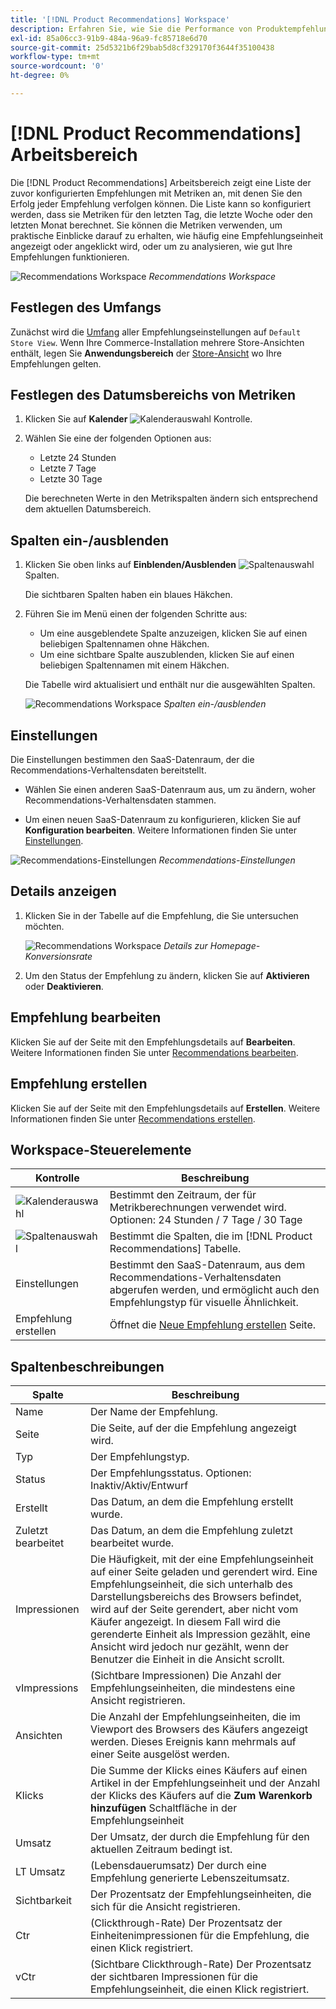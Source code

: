 ```yaml
---
title: '[!DNL Product Recommendations] Workspace'
description: Erfahren Sie, wie Sie die Performance von Produktempfehlungen konfigurieren, verwalten und überwachen.
exl-id: 85a06cc3-91b9-484a-96a9-fc85718e6d70
source-git-commit: 25d5321b6f29bab5d8cf329170f3644f35100438
workflow-type: tm+mt
source-wordcount: '0'
ht-degree: 0%

---
```


# [!DNL Product Recommendations] Arbeitsbereich

Die [!DNL Product Recommendations] Arbeitsbereich zeigt eine Liste der zuvor konfigurierten Empfehlungen mit Metriken an, mit denen Sie den Erfolg jeder Empfehlung verfolgen können. Die Liste kann so konfiguriert werden, dass sie Metriken für den letzten Tag, die letzte Woche oder den letzten Monat berechnet. Sie können die Metriken verwenden, um praktische Einblicke darauf zu erhalten, wie häufig eine Empfehlungseinheit angezeigt oder angeklickt wird, oder um zu analysieren, wie gut Ihre Empfehlungen funktionieren.

![Recommendations Workspace](assets/workspace.png)
_Recommendations Workspace_

## Festlegen des Umfangs

Zunächst wird die [Umfang](https://experienceleague.adobe.com/docs/commerce-admin/start/setup/websites-stores-views.html) aller Empfehlungseinstellungen auf `Default Store View`. Wenn Ihre Commerce-Installation mehrere Store-Ansichten enthält, legen Sie **Anwendungsbereich** der [Store-Ansicht](https://experienceleague.adobe.com/docs/commerce-admin/start/setup/websites-stores-views.html#scope-settings) wo Ihre Empfehlungen gelten.

## Festlegen des Datumsbereichs von Metriken

1. Klicken Sie auf **Kalender** ![Kalenderauswahl](assets/icon-calendar.png) Kontrolle.

1. Wählen Sie eine der folgenden Optionen aus:

   - Letzte 24 Stunden
   - Letzte 7 Tage
   - Letzte 30 Tage

   Die berechneten Werte in den Metrikspalten ändern sich entsprechend dem aktuellen Datumsbereich.

## Spalten ein-/ausblenden

1. Klicken Sie oben links auf **Einblenden/Ausblenden** ![Spaltenauswahl](assets/icon-show-hide-columns.png) Spalten.

   Die sichtbaren Spalten haben ein blaues Häkchen.

1. Führen Sie im Menü einen der folgenden Schritte aus:

   - Um eine ausgeblendete Spalte anzuzeigen, klicken Sie auf einen beliebigen Spaltennamen ohne Häkchen.
   - Um eine sichtbare Spalte auszublenden, klicken Sie auf einen beliebigen Spaltennamen mit einem Häkchen.

   Die Tabelle wird aktualisiert und enthält nur die ausgewählten Spalten.

   ![Recommendations Workspace](assets/workspace-select-columns.png)
   _Spalten ein-/ausblenden_

## Einstellungen

Die Einstellungen bestimmen den SaaS-Datenraum, der die Recommendations-Verhaltensdaten bereitstellt.

- Wählen Sie einen anderen SaaS-Datenraum aus, um zu ändern, woher Recommendations-Verhaltensdaten stammen.

- Um einen neuen SaaS-Datenraum zu konfigurieren, klicken Sie auf **Konfiguration bearbeiten**. Weitere Informationen finden Sie unter [Einstellungen](settings.md).

![Recommendations-Einstellungen](assets/settings.png)
_Recommendations-Einstellungen_

## Details anzeigen

1. Klicken Sie in der Tabelle auf die Empfehlung, die Sie untersuchen möchten.

   ![Recommendations Workspace](assets/recommendation-detail.png)
   _Details zur Homepage-Konversionsrate_

1. Um den Status der Empfehlung zu ändern, klicken Sie auf **Aktivieren** oder **Deaktivieren**.

## Empfehlung bearbeiten

Klicken Sie auf der Seite mit den Empfehlungsdetails auf **Bearbeiten**. Weitere Informationen finden Sie unter [Recommendations bearbeiten](edit.md).

## Empfehlung erstellen

Klicken Sie auf der Seite mit den Empfehlungsdetails auf **Erstellen**. Weitere Informationen finden Sie unter [Recommendations erstellen](create.md).

## Workspace-Steuerelemente

| Kontrolle | Beschreibung |
|---|---|
| ![Kalenderauswahl](assets/icon-calendar.png) | Bestimmt den Zeitraum, der für Metrikberechnungen verwendet wird. Optionen: 24 Stunden / 7 Tage / 30 Tage |
| ![Spaltenauswahl](assets/icon-show-hide-columns.png) | Bestimmt die Spalten, die im [!DNL Product Recommendations] Tabelle. |
| Einstellungen | Bestimmt den SaaS-Datenraum, aus dem Recommendations-Verhaltensdaten abgerufen werden, und ermöglicht auch den Empfehlungstyp für visuelle Ähnlichkeit. |
| Empfehlung erstellen | Öffnet die [Neue Empfehlung erstellen](create.md) Seite. |

## Spaltenbeschreibungen

| Spalte | Beschreibung |
|---|---|
| Name | Der Name der Empfehlung. |
| Seite | Die Seite, auf der die Empfehlung angezeigt wird. |
| Typ | Der Empfehlungstyp. |
| Status | Der Empfehlungsstatus. Optionen: Inaktiv/Aktiv/Entwurf |
| Erstellt | Das Datum, an dem die Empfehlung erstellt wurde. |
| Zuletzt bearbeitet | Das Datum, an dem die Empfehlung zuletzt bearbeitet wurde. |
| Impressionen | Die Häufigkeit, mit der eine Empfehlungseinheit auf einer Seite geladen und gerendert wird. Eine Empfehlungseinheit, die sich unterhalb des Darstellungsbereichs des Browsers befindet, wird auf der Seite gerendert, aber nicht vom Käufer angezeigt. In diesem Fall wird die gerenderte Einheit als Impression gezählt, eine Ansicht wird jedoch nur gezählt, wenn der Benutzer die Einheit in die Ansicht scrollt. |
| vImpressions | (Sichtbare Impressionen) Die Anzahl der Empfehlungseinheiten, die mindestens eine Ansicht registrieren. |
| Ansichten | Die Anzahl der Empfehlungseinheiten, die im Viewport des Browsers des Käufers angezeigt werden. Dieses Ereignis kann mehrmals auf einer Seite ausgelöst werden. |
| Klicks | Die Summe der Klicks eines Käufers auf einen Artikel in der Empfehlungseinheit und der Anzahl der Klicks des Käufers auf die **Zum Warenkorb hinzufügen** Schaltfläche in der Empfehlungseinheit |
| Umsatz | Der Umsatz, der durch die Empfehlung für den aktuellen Zeitraum bedingt ist. |
| LT Umsatz | (Lebensdauerumsatz) Der durch eine Empfehlung generierte Lebenszeitumsatz. |
| Sichtbarkeit | Der Prozentsatz der Empfehlungseinheiten, die sich für die Ansicht registrieren. |
| Ctr | (Clickthrough-Rate) Der Prozentsatz der Einheitenimpressionen für die Empfehlung, die einen Klick registriert. |
| vCtr | (Sichtbare Clickthrough-Rate) Der Prozentsatz der sichtbaren Impressionen für die Empfehlungseinheit, die einen Klick registriert. |
